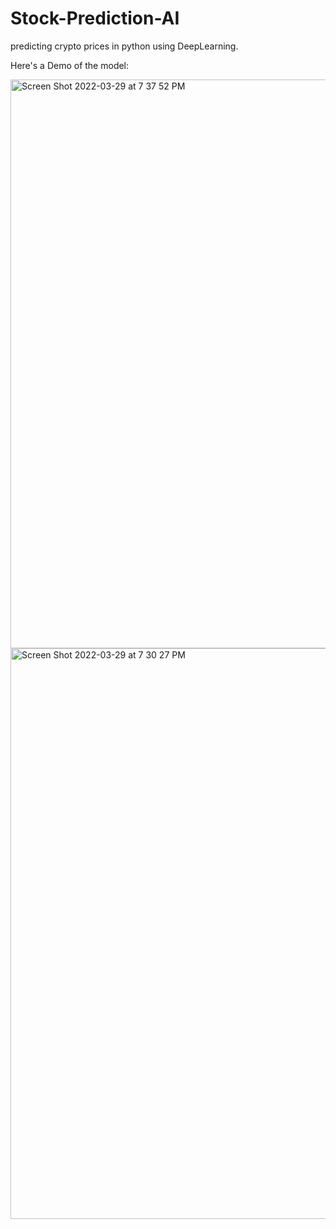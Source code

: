 # Stock-Prediction-AI
predicting crypto prices in python using DeepLearning.

Here's a Demo of the model:

<img width="910" alt="Screen Shot 2022-03-29 at 7 37 52 PM" src="https://user-images.githubusercontent.com/76651082/160839166-2055afdd-1a9c-405e-b56c-8f611a8c4b1c.png">
<img width="913" alt="Screen Shot 2022-03-29 at 7 30 27 PM" src="https://user-images.githubusercontent.com/76651082/160839181-1ea01511-c07b-4ed2-bfbf-618c48e31180.png">
